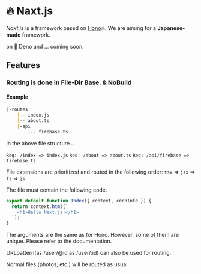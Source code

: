 # 🔥 Naxt.js 

*Naxt.js* is a framework based on [Hono](https://github.com/honojs/hono)🔥.
We are aiming for a **Japanese-made** framework.

on 🦕 Deno and ... coming soon.

## Features

### Routing is done in File-Dir Base. & NoBuild

#### Example

```markdown
|-routes
    |-- index.js
    |-- about.ts
    |-api
        |-- firebase.ts
```

In the above file structure...

`Req: /index => index.js`
`Req: /about => about.ts`
`Req: /api/firebase => firebase.ts`

File extensions are prioritized and routed in the following order: `tsx` => `jsx` => `ts` => `js`

The file must contain the following code.

```js
export default function Index({ context, connInfo }) {
  return context.html(`
    <h1>Hello Naxt.js!</h1>
  `);
}
```

The arguments are the same as for Hono.
However, some of them are unique. Please refer to the documentation.

URLpattern(as /user/@id as /user/:id) can also be used for routing.

Normal files (photos, etc.) will be routed as usual.